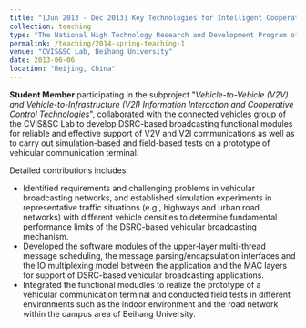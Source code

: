 ```yaml
---
title: "[Jun 2013 - Dec 2013] Key Technologies for Intelligent Cooperative Vehicle-Infrastructure Systems"
collection: teaching
type: "The National High Technology Research and Development Program of China (863 Program)"
permalink: /teaching/2014-spring-teaching-1
venue: "CVIS&SC Lab, Beihang University"
date: 2013-06-06
location: "Beijing, China"
---
```


**Student Member** participating in the subproject "*Vehicle-to-Vehicle (V2V) and Vehicle-to-Infrastructure (V2I) Information Interaction and Cooperative Control Technologies*", collaborated with the connected vehicles group of the CVIS&SC Lab to develop DSRC-based broadcasting functional modules for reliable and effective support of V2V and V2I communications as well as to carry out simulation-based and field-based tests on a prototype of vehicular communication terminal.

Detailed contributions includes:

+ Identified requirements and challenging problems in vehicular broadcasting networks, and established simulation experiments in representative traffic situations (e.g., highways and urban road networks) with different vehicle densities to determine fundamental performance limits of the DSRC-based vehicular broadcasting mechanism.
+ Developed the software modules of the upper-layer multi-thread message scheduling, the message parsing/encapsulation interfaces and the IO multiplexing model between the application and the MAC layers for support of DSRC-based vehicular broadcasting applications.
+ Integrated the functional modudles to realize the prototype of a vehicular communication terminal and conducted field tests in different environments such as the indoor environment and the road network within the campus area of Beihang University.
